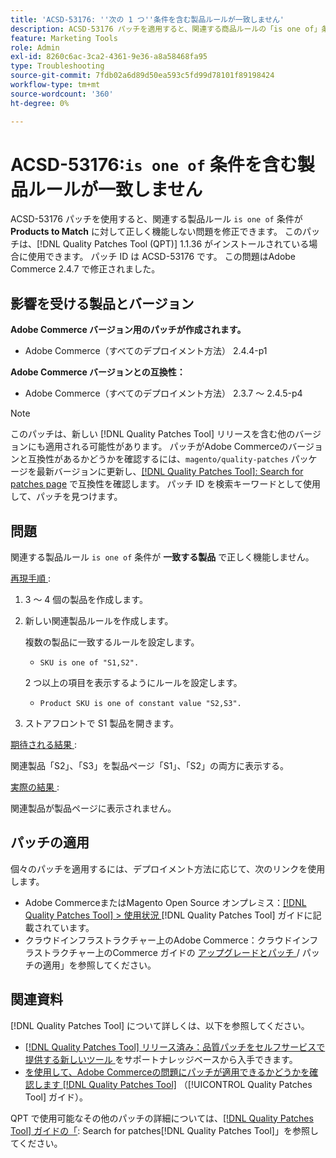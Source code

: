 ```yaml
---
title: 'ACSD-53176: ''次の 1 つ''条件を含む製品ルールが一致しません'
description: ACSD-53176 パッチを適用すると、関連する商品ルールの「is one of」条件が「Products to Match」で正しく機能しないAdobe Commerceの問題を修正できます。
feature: Marketing Tools
role: Admin
exl-id: 8260c6ac-3ca2-4361-9e36-a8a58468fa95
type: Troubleshooting
source-git-commit: 7fdb02a6d89d50ea593c5fd99d78101f89198424
workflow-type: tm+mt
source-wordcount: '360'
ht-degree: 0%

---
```


# ACSD-53176:`is one of` 条件を含む製品ルールが一致しません

ACSD-53176 パッチを使用すると、関連する製品ルール `is one of` 条件が **Products to Match** に対して正しく機能しない問題を修正できます。 このパッチは、[!DNL Quality Patches Tool (QPT)] 1.1.36 がインストールされている場合に使用できます。 パッチ ID は ACSD-53176 です。 この問題はAdobe Commerce 2.4.7 で修正されました。

## 影響を受ける製品とバージョン

**Adobe Commerce バージョン用のパッチが作成されます。**

* Adobe Commerce（すべてのデプロイメント方法） 2.4.4-p1

**Adobe Commerce バージョンとの互換性：**

* Adobe Commerce（すべてのデプロイメント方法） 2.3.7 ～ 2.4.5-p4

>[!NOTE]
>
>このパッチは、新しい [!DNL Quality Patches Tool] リリースを含む他のバージョンにも適用される可能性があります。 パッチがAdobe Commerceのバージョンと互換性があるかどうかを確認するには、`magento/quality-patches` パッケージを最新バージョンに更新し、[[!DNL Quality Patches Tool]: Search for patches page](https://experienceleague.adobe.com/tools/commerce-quality-patches/index.html) で互換性を確認します。 パッチ ID を検索キーワードとして使用して、パッチを見つけます。

## 問題

関連する製品ルール `is one of` 条件が **一致する製品** で正しく機能しません。

<u> 再現手順 </u>:

1. 3 ～ 4 個の製品を作成します。
1. 新しい関連製品ルールを作成します。

   複数の製品に一致するルールを設定します。
   * `SKU is one of "S1,S2".`

   2 つ以上の項目を表示するようにルールを設定します。
   * `Product SKU is one of constant value "S2,S3".`

1. ストアフロントで S1 製品を開きます。

<u> 期待される結果 </u>:

関連製品「S2」、「S3」を製品ページ「S1」、「S2」の両方に表示する。

<u> 実際の結果 </u>:

関連製品が製品ページに表示されません。

## パッチの適用

個々のパッチを適用するには、デプロイメント方法に応じて、次のリンクを使用します。

* Adobe CommerceまたはMagento Open Source オンプレミス：[[!DNL Quality Patches Tool] > 使用状況 ](/help/tools/quality-patches-tool/usage.md)[!DNL Quality Patches Tool] ガイドに記載されています。
* クラウドインフラストラクチャー上のAdobe Commerce：クラウドインフラストラクチャー上のCommerce ガイドの [ アップグレードとパッチ ](https://experienceleague.adobe.com/docs/commerce-cloud-service/user-guide/develop/upgrade/apply-patches.html)/ パッチの適用」を参照してください。

## 関連資料

[!DNL Quality Patches Tool] について詳しくは、以下を参照してください。

* [[!DNL Quality Patches Tool]  リリース済み：品質パッチをセルフサービスで提供する新しいツール ](https://experienceleague.adobe.com/en/docs/commerce-operations/tools/quality-patches-tool/quality-patches-tool-to-self-serve-quality-patches) をサポートナレッジベースから入手できます。
* [ を使用して、Adobe Commerceの問題にパッチが適用できるかどうかを確認します  [!DNL Quality Patches Tool]](/help/tools/quality-patches-tool/patches-available-in-qpt/check-patch-for-magento-issue-with-magento-quality-patches.md) （[!UICONTROL Quality Patches Tool] ガイド）。


QPT で使用可能なその他のパッチの詳細については、[[!DNL Quality Patches Tool] ガイドの「](https://experienceleague.adobe.com/tools/commerce-quality-patches/index.html): Search for patches[!DNL Quality Patches Tool]」を参照してください。
